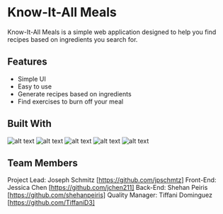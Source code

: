 Know-It-All Meals
==============
Know-It-All Meals is a simple web application designed to help you find recipes based on ingredients you search for. 

Features
-----------
* Simple UI
* Easy to use
* Generate recipes based on ingredients
* Find exercises to burn off your meal


Built With
------------
![alt text](https://github.com/jpschmtz/EssentialFoodGroup/tree/master/assets/images/html5.png "HTML5 logo")
![alt text](https://github.com/jpschmtz/EssentialFoodGroup/tree/master/assets/images/css3.png "CSS3 logo")
![alt text](https://github.com/jpschmtz/EssentialFoodGroup/tree/master/assets/images/javascript.png "Javascript logo")
![alt text](https://github.com/jpschmtz/EssentialFoodGroup/tree/master/assets/images/jquery_logo.png "Jquery logo")
![alt text](https://github.com/jpschmtz/EssentialFoodGroup/tree/master/assets/images/firebase.png "Firebase logo")

Team Members
------------------
Project Lead: Joseph Schmitz [https://github.com/jpschmtz]
Front-End: Jessica Chen [https://github.com/jchen211]
Back-End: Shehan Peiris [https://github.com/shehanpeiris]
Quality Manager: Tiffani Dominguez [https://github.com/TiffaniD3]

